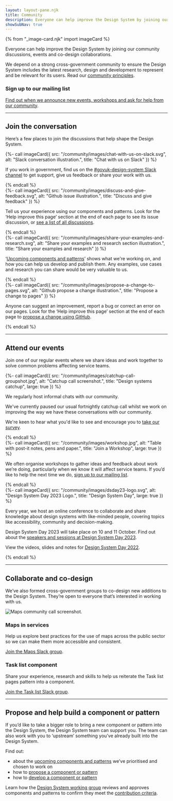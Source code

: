 ```yaml
---
layout: layout-pane.njk
title: Community
description: Everyone can help improve the Design System by joining our community discussions, events and co-design collaborations
showSubNav: true
---
```


{% from "_image-card.njk" import imageCard %}

Everyone can help improve the Design System by joining our community discussions, events and co-design collaborations.

We depend on a strong cross-government community to ensure the Design System includes the latest research, design and development to represent and be relevant for its users. Read our [community principles](/community/community-principles/).

### Sign up to our mailing list

[Find out when we announce new events, workshops and ask for help from our community](https://mailchi.mp/707ce8dec373/get-updated-by-email-govuk-design-system).

<hr class="govuk-section-break govuk-section-break--visible">

## Join the conversation

Here’s a few places to join the discussions that help shape the Design System.

<div class="govuk-grid-row">
  <div class="govuk-grid-column-full govuk-grid-column-one-half-from-desktop">
    {%- call imageCard({
      src: "/community/images/chat-with-us-on-slack.svg",
      alt: "Slack conversation illustration.",
      title: "Chat with us on Slack"
    }) %}
      <p>If you work in government, find us on the <a href="https://ukgovernmentdigital.slack.com/archives/C6DMEH5R6">#govuk-design-system Slack channel</a> to get support, give us feedback or share your work with us.</p>
    {% endcall %}
  </div>
  <div class="govuk-grid-column-full govuk-grid-column-one-half-from-desktop">
    {%- call imageCard({
      src: "/community/images/discuss-and-give-feedback.svg",
      alt: "Github issue illustration.",
      title: "Discuss and give feedback"
    }) %}
      <p>Tell us your experience using our components and patterns. Look for the ‘Help improve this page’ section at the end of each page to see its issue discussion, or <a href="https://github.com/alphagov/govuk-design-system-backlog/issues">see a list of all discussions</a>.</p>
    {% endcall %}
  </div>
  <div class="govuk-grid-column-full govuk-grid-column-one-half-from-desktop">
    {%- call imageCard({
      src: "/community/images/share-your-examples-and-research.svg",
      alt: "Share your examples and research section illustration.",
      title: "Share your examples and research"
    }) %}
      <p>‘<a href="https://design-system.service.gov.uk/community/upcoming-components-patterns/">Upcoming components and patterns</a>’ shows what we're working on, and how you can help us develop and publish them. Any examples, use cases and research you can share would be very valuable to us.</p>
    {% endcall %}
  </div>
  <div class="govuk-grid-column-full govuk-grid-column-one-half-from-desktop">
    {%- call imageCard({
      src: "/community/images/propose-a-change-to-pages.svg",
      alt: "Github propose a change illustration.",
      title: "Propose a change to pages"
    }) %}
      <p>Anyone can suggest an improvement, report a bug or correct an error on our pages. Look for the ‘Help improve this page’ section at the end of each page to <a href="https://design-system.service.gov.uk/community/propose-a-content-change-using-github/">propose a change using GitHub</a>.</p>
    {% endcall %}
  </div>
</div>

<hr class="govuk-section-break govuk-section-break--visible">

## Attend our events

Join one of our regular events where we share ideas and work together to solve common problems affecting service teams.

<div class="govuk-grid-row">
  <div class="govuk-grid-column-full">
    {%- call imageCard({
      src: "/community/images/catchup-call-groupshot.jpg",
      alt: "Catchup call screenshot.",
      title: "Design systems catchup",
      large: true
    }) %}
      <p>We regularly host informal chats with our community.</p>
      <p>We've currently paused our usual fortnightly catchup call whilst we work on improving the way we have these conversations with our community.</p>
      <p>We're keen to hear what you'd like to see and encourage you to <a href="https://surveys.publishing.service.gov.uk/s/1YTI43/">take our survey</a>.</p>
    {% endcall %}
  </div>
  <div class="govuk-grid-column-full">
    {%- call imageCard({
      src: "/community/images/workshop.jpg",
      alt: "Table with post-it notes, pens and paper.",
      title: "Join a Workshop",
      large: true
    }) %}
        <p>We often organise workshops to gather ideas and feedback about work we’re doing, particularly when we know it will affect service teams. If you’d like to help the next time we do, <a href="https://mailchi.mp/707ce8dec373/get-updated-by-email-govuk-design-system">sign up to our mailing list</a>.</p>
    {% endcall %}
  </div>
  <div class="govuk-grid-column-full">
    {%- call imageCard({
      src: "/community/images/dsday23-logo.svg",
      alt: "Design System Day 2023 Logo.",
      title: "Design System Day",
      large: true
    }) %}
      <p>Every year, we host an online conference to collaborate and share knowledge about design systems with like-minded people, covering topics like accessibility, community and decision-making.</p>
      <p>Design System Day 2023 will take place on 10 and 11 October. Find out about the <a href="/community/design-system-day/">speakers and sessions at Design System Day 2023</a>.</p>
      <p>View the videos, slides and notes for <a href="/community/design-system-day-2022/">Design System Day 2022</a>.</p>
    {% endcall %}
  </div>
</div>

<hr class="govuk-section-break govuk-section-break--visible">

## Collaborate and co-design

We’ve also formed cross-government groups to co-design new additions to the Design System. They’re open to everyone that’s interested in working with us.

<img src="/community/images/maps-collab-group.jpg" alt="Maps community call screenshot." class="app-image--no-border govuk-!-margin-bottom-6" loading="lazy">

<div class="govuk-grid-row govuk-!-margin-bottom-8">
  <div class="govuk-grid-column-full govuk-grid-column-one-half-from-desktop">
    <h3>Maps in services</h3>
    <p>Help us explore best practices for the use of maps across the public sector so we can make them more accessible and consistent.</p>
    <p><a href="https://join.slack.com/t/mapsinservices/shared_invite/zt-163npa168-e5EREuQZU3NqwfdojWw2ew">Join the Maps Slack group</a>.</p>
  </div>
  <div class="govuk-grid-column-full govuk-grid-column-one-half-from-desktop">
    <h3>Task list component</h3>
    <p>Share your experience, research and skills to help us reiterate the Task list pages pattern into a component.</p>
    <p><a href="https://join.slack.com/t/task-list-collab/shared_invite/zt-1gfbxa78k-Ql8885Iuan17w5v26F6yVQ">Join the Task list Slack group</a>.</p>
  </div>
</div>

<hr class="govuk-section-break govuk-section-break--visible">

## Propose and help build a component or pattern

If you’d like to take a bigger role to bring a new component or pattern into the Design System, the Design System team can support you. The team can also work with you to ‘upstream’ something you’ve already built into the Design System.

Find out:

- about the [upcoming components and patterns](/community/upcoming-components-patterns/) we’ve prioritised and chosen to work on
- how to [propose a component or pattern](/community/propose-a-component-or-pattern/)
- how to [develop a component or pattern](/community/develop-a-component-or-pattern/)

Learn how the [Design System working group](/community/design-system-working-group/) reviews and approves components and patterns to confirm they meet the [contribution criteria](/community/contribution-criteria/).
